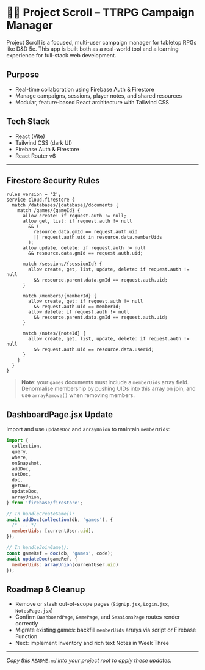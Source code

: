 # 🧙‍♂️ Project Scroll – TTRPG Campaign Manager

Project Scroll is a focused, multi-user campaign manager for tabletop RPGs like D&D 5e. This app is built both as a real-world tool and a learning experience for full-stack web development.

## Purpose

- Real-time collaboration using Firebase Auth & Firestore  
- Manage campaigns, sessions, player notes, and shared resources  
- Modular, feature-based React architecture with Tailwind CSS

## Tech Stack

- React (Vite)  
- Tailwind CSS (dark UI)  
- Firebase Auth & Firestore  
- React Router v6  

---

## Firestore Security Rules

```rules
rules_version = '2';
service cloud.firestore {
  match /databases/{database}/documents {
    match /games/{gameId} {
      allow create: if request.auth != null;
      allow get, list: if request.auth != null
        && (
          resource.data.gmId == request.auth.uid
          || request.auth.uid in resource.data.memberUids
        );
      allow update, delete: if request.auth != null
        && resource.data.gmId == request.auth.uid;

      match /sessions/{sessionId} {
        allow create, get, list, update, delete: if request.auth != null
          && resource.parent.data.gmId == request.auth.uid;
      }

      match /members/{memberId} {
        allow create, get: if request.auth != null
          && request.auth.uid == memberId;
        allow delete: if request.auth != null
          && resource.parent.data.gmId == request.auth.uid;
      }

      match /notes/{noteId} {
        allow create, get, list, update, delete: if request.auth != null
          && request.auth.uid == resource.data.userId;
      }
    }
  }
}
```

> **Note**: your `games` documents must include a `memberUids` array field. Denormalise membership by pushing UIDs into this array on join, and use `arrayRemove()` when removing members.

## DashboardPage.jsx Update

Import and use `updateDoc` and `arrayUnion` to maintain `memberUids`:

```js
import {
  collection,
  query,
  where,
  onSnapshot,
  addDoc,
  setDoc,
  doc,
  getDoc,
  updateDoc,
  arrayUnion,
} from 'firebase/firestore';

// In handleCreateGame():
await addDoc(collection(db, 'games'), {
  /* ... */
  memberUids: [currentUser.uid],
});

// In handleJoinGame():
const gameRef = doc(db, 'games', code);
await updateDoc(gameRef, {
  memberUids: arrayUnion(currentUser.uid)
});
```

## Roadmap & Cleanup

- Remove or stash out-of-scope pages (`SignUp.jsx`, `Login.jsx`, `NotesPage.jsx`)  
- Confirm `DashboardPage`, `GamePage`, and `SessionsPage` routes render correctly  
- Migrate existing games: backfill `memberUids` arrays via script or Firebase Function  
- Next: implement Inventory and rich text Notes in Week Three

---

*Copy this `README.md` into your project root to apply these updates.*